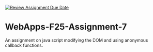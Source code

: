 [![Review Assignment Due Date](https://classroom.github.com/assets/deadline-readme-button-22041afd0340ce965d47ae6ef1cefeee28c7c493a6346c4f15d667ab976d596c.svg)](https://classroom.github.com/a/ltUcE4Dk)
# WebApps-F25-Assignment-7
An assignment on java script modifying the DOM and using anonymous callback functions.
